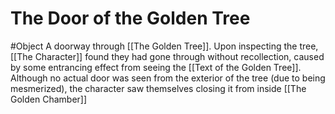 # The Door of the Golden Tree
#Object 
A doorway through [[The Golden Tree]]. Upon inspecting the tree, [[The Character]] found they had gone through without recollection, caused by some entrancing effect from seeing the  [[Text of the Golden Tree]]. Although no actual door was seen from the exterior of the tree (due to being mesmerized), the character saw themselves closing it from inside [[The Golden Chamber]]